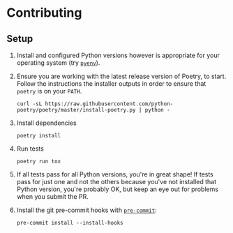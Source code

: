 # Contributing

## Setup

1. Install and configured Python versions however is appropriate for your operating system
   (try [`pyenv`](https://github.com/pyenv/pyenv)).
2. Ensure you are working with the latest release version of Poetry, to start.
   Follow the instructions the installer outputs in order to ensure that `poetry` is on your `PATH`.

       curl -sL https://raw.githubusercontent.com/python-poetry/poetry/master/install-poetry.py | python -

3. Install dependencies

       poetry install

4. Run tests

       poetry run tox

5. If all tests pass for all Python versions, you're in great shape!
   If tests pass for just one and not the others because you've not installed that Python version, you're
   probably OK, but keep an eye out for problems when you submit the PR.

6. Install the git pre-commit hooks with [`pre-commit`](https://pre-commit.com/):

       pre-commit install --install-hooks
